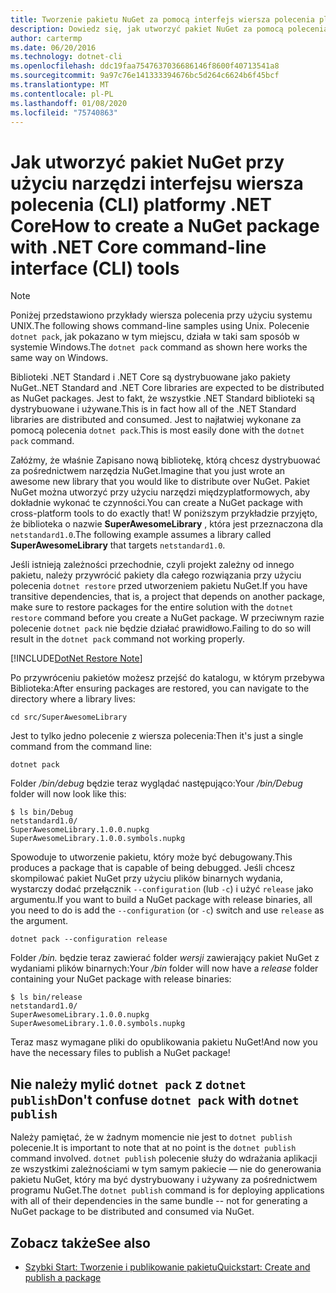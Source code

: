 ```yaml
---
title: Tworzenie pakietu NuGet za pomocą interfejs wiersza polecenia platformy .NET Core
description: Dowiedz się, jak utworzyć pakiet NuGet za pomocą polecenia "dotnet Pack".
author: cartermp
ms.date: 06/20/2016
ms.technology: dotnet-cli
ms.openlocfilehash: ddc19faa7547637036686146f8600f40713541a8
ms.sourcegitcommit: 9a97c76e141333394676bc5d264c6624b6f45bcf
ms.translationtype: MT
ms.contentlocale: pl-PL
ms.lasthandoff: 01/08/2020
ms.locfileid: "75740863"
---
```

# <a name="how-to-create-a-nuget-package-with-net-core-command-line-interface-cli-tools"></a><span data-ttu-id="509f0-103">Jak utworzyć pakiet NuGet przy użyciu narzędzi interfejsu wiersza polecenia (CLI) platformy .NET Core</span><span class="sxs-lookup"><span data-stu-id="509f0-103">How to create a NuGet package with .NET Core command-line interface (CLI) tools</span></span>

> [!NOTE]
> <span data-ttu-id="509f0-104">Poniżej przedstawiono przykłady wiersza polecenia przy użyciu systemu UNIX.</span><span class="sxs-lookup"><span data-stu-id="509f0-104">The following shows command-line samples using Unix.</span></span> <span data-ttu-id="509f0-105">Polecenie `dotnet pack`, jak pokazano w tym miejscu, działa w taki sam sposób w systemie Windows.</span><span class="sxs-lookup"><span data-stu-id="509f0-105">The `dotnet pack` command as shown here works the same way on Windows.</span></span>

<span data-ttu-id="509f0-106">Biblioteki .NET Standard i .NET Core są dystrybuowane jako pakiety NuGet.</span><span class="sxs-lookup"><span data-stu-id="509f0-106">.NET Standard and .NET Core libraries are expected to be distributed as NuGet packages.</span></span> <span data-ttu-id="509f0-107">Jest to fakt, że wszystkie .NET Standard biblioteki są dystrybuowane i używane.</span><span class="sxs-lookup"><span data-stu-id="509f0-107">This is in fact how all of the .NET Standard libraries are distributed and consumed.</span></span> <span data-ttu-id="509f0-108">Jest to najłatwiej wykonane za pomocą polecenia `dotnet pack`.</span><span class="sxs-lookup"><span data-stu-id="509f0-108">This is most easily done with the `dotnet pack` command.</span></span>

<span data-ttu-id="509f0-109">Załóżmy, że właśnie Zapisano nową bibliotekę, którą chcesz dystrybuować za pośrednictwem narzędzia NuGet.</span><span class="sxs-lookup"><span data-stu-id="509f0-109">Imagine that you just wrote an awesome new library that you would like to distribute over NuGet.</span></span> <span data-ttu-id="509f0-110">Pakiet NuGet można utworzyć przy użyciu narzędzi międzyplatformowych, aby dokładnie wykonać te czynności.</span><span class="sxs-lookup"><span data-stu-id="509f0-110">You can create a NuGet package with cross-platform tools to do exactly that!</span></span> <span data-ttu-id="509f0-111">W poniższym przykładzie przyjęto, że biblioteka o nazwie **SuperAwesomeLibrary** , która jest przeznaczona dla `netstandard1.0`.</span><span class="sxs-lookup"><span data-stu-id="509f0-111">The following example assumes a library called **SuperAwesomeLibrary** that targets `netstandard1.0`.</span></span>

<span data-ttu-id="509f0-112">Jeśli istnieją zależności przechodnie, czyli projekt zależny od innego pakietu, należy przywrócić pakiety dla całego rozwiązania przy użyciu polecenia `dotnet restore` przed utworzeniem pakietu NuGet.</span><span class="sxs-lookup"><span data-stu-id="509f0-112">If you have transitive dependencies, that is, a project that depends on another package, make sure to restore packages for the entire solution with the `dotnet restore` command before you create a NuGet package.</span></span> <span data-ttu-id="509f0-113">W przeciwnym razie polecenie `dotnet pack` nie będzie działać prawidłowo.</span><span class="sxs-lookup"><span data-stu-id="509f0-113">Failing to do so will result in the `dotnet pack` command not working properly.</span></span>

[!INCLUDE[DotNet Restore Note](~/includes/dotnet-restore-note.md)]

<span data-ttu-id="509f0-114">Po przywróceniu pakietów możesz przejść do katalogu, w którym przebywa Biblioteka:</span><span class="sxs-lookup"><span data-stu-id="509f0-114">After ensuring packages are restored, you can navigate to the directory where a library lives:</span></span>

```console
cd src/SuperAwesomeLibrary
```

<span data-ttu-id="509f0-115">Jest to tylko jedno polecenie z wiersza polecenia:</span><span class="sxs-lookup"><span data-stu-id="509f0-115">Then it's just a single command from the command line:</span></span>

```dotnetcli
dotnet pack
```

<span data-ttu-id="509f0-116">Folder */bin/debug* będzie teraz wyglądać następująco:</span><span class="sxs-lookup"><span data-stu-id="509f0-116">Your */bin/Debug* folder will now look like this:</span></span>

```console
$ ls bin/Debug
netstandard1.0/
SuperAwesomeLibrary.1.0.0.nupkg
SuperAwesomeLibrary.1.0.0.symbols.nupkg
```

<span data-ttu-id="509f0-117">Spowoduje to utworzenie pakietu, który może być debugowany.</span><span class="sxs-lookup"><span data-stu-id="509f0-117">This produces a package that is capable of being debugged.</span></span> <span data-ttu-id="509f0-118">Jeśli chcesz skompilować pakiet NuGet przy użyciu plików binarnych wydania, wystarczy dodać przełącznik `--configuration` (lub `-c`) i użyć `release` jako argumentu.</span><span class="sxs-lookup"><span data-stu-id="509f0-118">If you want to build a NuGet package with release binaries, all you need to do is add the `--configuration` (or `-c`) switch and use `release` as the argument.</span></span>

```dotnetcli
dotnet pack --configuration release
```

<span data-ttu-id="509f0-119">Folder */bin.* będzie teraz zawierać folder *wersji* zawierający pakiet NuGet z wydaniami plików binarnych:</span><span class="sxs-lookup"><span data-stu-id="509f0-119">Your */bin* folder will now have a *release* folder containing your NuGet package with release binaries:</span></span>

```console
$ ls bin/release
netstandard1.0/
SuperAwesomeLibrary.1.0.0.nupkg
SuperAwesomeLibrary.1.0.0.symbols.nupkg
```

<span data-ttu-id="509f0-120">Teraz masz wymagane pliki do opublikowania pakietu NuGet!</span><span class="sxs-lookup"><span data-stu-id="509f0-120">And now you have the necessary files to publish a NuGet package!</span></span>

## <a name="dont-confuse-dotnet-pack-with-dotnet-publish"></a><span data-ttu-id="509f0-121">Nie należy mylić `dotnet pack` z `dotnet publish`</span><span class="sxs-lookup"><span data-stu-id="509f0-121">Don't confuse `dotnet pack` with `dotnet publish`</span></span>

<span data-ttu-id="509f0-122">Należy pamiętać, że w żadnym momencie nie jest to `dotnet publish` polecenie.</span><span class="sxs-lookup"><span data-stu-id="509f0-122">It is important to note that at no point is the `dotnet publish` command involved.</span></span> <span data-ttu-id="509f0-123">`dotnet publish` polecenie służy do wdrażania aplikacji ze wszystkimi zależnościami w tym samym pakiecie — nie do generowania pakietu NuGet, który ma być dystrybuowany i używany za pośrednictwem programu NuGet.</span><span class="sxs-lookup"><span data-stu-id="509f0-123">The `dotnet publish` command is for deploying applications with all of their dependencies in the same bundle -- not for generating a NuGet package to be distributed and consumed via NuGet.</span></span>

## <a name="see-also"></a><span data-ttu-id="509f0-124">Zobacz także</span><span class="sxs-lookup"><span data-stu-id="509f0-124">See also</span></span>

- [<span data-ttu-id="509f0-125">Szybki Start: Tworzenie i publikowanie pakietu</span><span class="sxs-lookup"><span data-stu-id="509f0-125">Quickstart: Create and publish a package</span></span>](/nuget/quickstart/create-and-publish-a-package-using-the-dotnet-cli)
